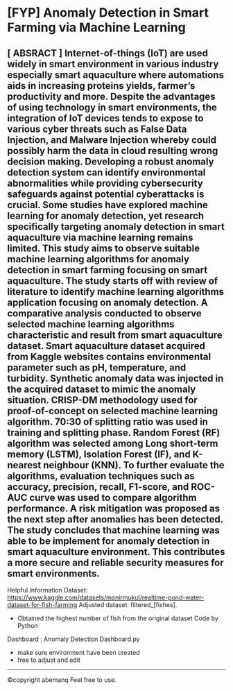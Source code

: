 # [FYP] Anomaly Detection in Smart Farming via Machine Learning

[ ABSRACT ]
Internet-of-things (IoT) are used widely in smart environment in various industry
especially smart aquaculture where automations aids in increasing proteins yields,
farmer’s productivity and more. Despite the advantages of using technology in smart
environments, the integration of IoT devices tends to expose to various cyber threats
such as False Data Injection, and Malware Injection whereby could possibly harm the
data in cloud resulting wrong decision making. Developing a robust anomaly detection
system can identify environmental abnormalities while providing cybersecurity
safeguards against potential cyberattacks is crucial. Some studies have explored
machine learning for anomaly detection, yet research specifically targeting anomaly
detection in smart aquaculture via machine learning remains limited. This study aims to
observe suitable machine learning algorithms for anomaly detection in smart farming
focusing on smart aquaculture. The study starts off with review of literature to identify
machine learning algorithms application focusing on anomaly detection. A comparative
analysis conducted to observe selected machine learning algorithms characteristic and
result from smart aquaculture dataset. Smart aquaculture dataset acquired from Kaggle
websites contains environmental parameter such as pH, temperature, and turbidity.
Synthetic anomaly data was injected in the acquired dataset to mimic the anomaly
situation. CRISP-DM methodology used for proof-of-concept on selected machine
learning algorithm. 70:30 of splitting ratio was used in training and splitting phase.
Random Forest (RF) algorithm was selected among Long short-term memory (LSTM),
Isolation Forest (IF), and K-nearest neighbour (KNN). To further evaluate the
algorithms, evaluation techniques such as accuracy, precision, recall, F1-score, and
ROC-AUC curve was used to compare algorithm performance. A risk mitigation was
proposed as the next step after anomalies has been detected. The study concludes that
machine learning was able to be implement for anomaly detection in smart aquaculture
environment. This contributes a more secure and reliable security measures for smart
environments. 
---------------------------
Helpful Information
Dataset: https://www.kaggle.com/datasets/monirmukul/realtime-pond-water-dataset-for-fish-farming
Adjusted dataset: filtered_[fishes]. 
- Obtained the highest number of fish from the original dataset
Code by Python

Dashboard : Anomaly Detection Dashboard.py
- make sure environment have been created
- free to adjust and edit
---------------------------
©️copyright abemanq
Feel free to use. 

